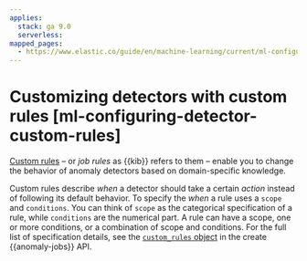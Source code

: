 ```yaml
---
applies:
  stack: ga 9.0
  serverless:
mapped_pages:
  - https://www.elastic.co/guide/en/machine-learning/current/ml-configuring-detector-custom-rules.html
---
```


# Customizing detectors with custom rules [ml-configuring-detector-custom-rules]

[Custom rules](ml-ad-run-jobs.md#ml-ad-rules) – or *job rules* as {{kib}} refers to them – enable you to change the behavior of anomaly detectors based on domain-specific knowledge.

Custom rules describe *when* a detector should take a certain *action* instead of following its default behavior. To specify the *when* a rule uses a `scope` and `conditions`. You can think of `scope` as the categorical specification of a rule, while `conditions` are the numerical part. A rule can have a scope, one or more conditions, or a combination of scope and conditions. For the full list of specification details, see the [`custom_rules` object](https://www.elastic.co/guide/en/elasticsearch/reference/current/ml-put-job.html#put-customrules) in the create {{anomaly-jobs}} API.
